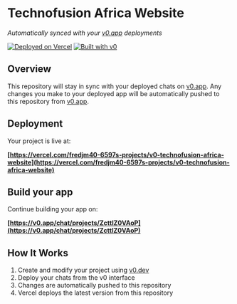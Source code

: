 # Technofusion Africa Website

*Automatically synced with your [v0.app](https://v0.app) deployments*

[![Deployed on Vercel](https://img.shields.io/badge/Deployed%20on-Vercel-black?style=for-the-badge&logo=vercel)](https://vercel.com/fredjm40-6597s-projects/v0-technofusion-africa-website)
[![Built with v0](https://img.shields.io/badge/Built%20with-v0.app-black?style=for-the-badge)](https://v0.app/chat/projects/ZcttIZ0VAoP)

## Overview

This repository will stay in sync with your deployed chats on [v0.app](https://v0.app).
Any changes you make to your deployed app will be automatically pushed to this repository from [v0.app](https://v0.app).

## Deployment

Your project is live at:

**[https://vercel.com/fredjm40-6597s-projects/v0-technofusion-africa-website](https://vercel.com/fredjm40-6597s-projects/v0-technofusion-africa-website)**

## Build your app

Continue building your app on:

**[https://v0.app/chat/projects/ZcttIZ0VAoP](https://v0.app/chat/projects/ZcttIZ0VAoP)**

## How It Works

1. Create and modify your project using [v0.dev](https://v0.dev)
2. Deploy your chats from the v0 interface
3. Changes are automatically pushed to this repository
4. Vercel deploys the latest version from this repository
